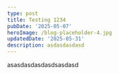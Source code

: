```yaml
---
type: post
title: Testing 1234
pubDate: '2025-05-07'
heroImage: /blog-placeholder-4.jpg
updatedDate: '2025-05-31'
description: asdasdasdasd
---
```

asasdasdasdasdsasdasd
